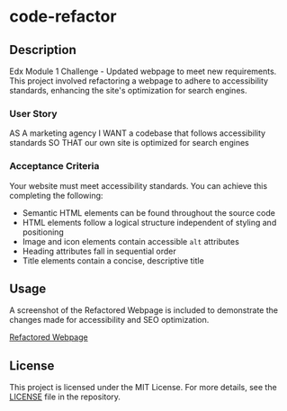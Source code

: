 # code-refactor

## Description

Edx Module 1 Challenge - Updated webpage to meet new requirements. This project involved refactoring a webpage to adhere to accessibility standards, enhancing the site's optimization for search engines.

### User Story

AS A marketing agency
I WANT a codebase that follows accessibility standards
SO THAT our own site is optimized for search engines

### Acceptance Criteria

Your website must meet accessibility standards. You can achieve this completing the following:

* Semantic HTML elements can be found throughout the source code
* HTML elements follow a logical structure independent of styling and positioning
* Image and icon elements contain accessible `alt` attributes
* Heading attributes fall in sequential order
* Title elements contain a concise, descriptive title

## Usage

A screenshot of the Refactored Webpage is included to demonstrate the changes made for accessibility and SEO optimization.

[Refactored Webpage](assets/images/code-refactor-index-html.png)

## License

This project is licensed under the MIT License. For more details, see the [LICENSE](LICENSE.md) file in the repository.